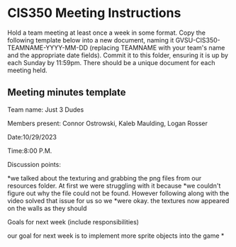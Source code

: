 # CIS350 Meeting Instructions

Hold a team meeting at least once a week in some format.  Copy the following template below into a new document, naming it GVSU-CIS350-TEAMNAME-YYYY-MM-DD (replacing TEAMNAME with your team's name and the appropriate date fields).  Commit it to this folder, ensuring it is up by each Sunday by 11:59pm.  There should be a unique document for each meeting held.

## Meeting minutes template

Team name: Just 3 Dudes

Members present: Connor Ostrowski, Kaleb Maulding, Logan Rosser

Date:10/29/2023

Time:8:00 P.M.

Discussion points: 

*we talked about the texturing and grabbing the png files from our resources folder. At first we were struggling with it because *we couldn't figure out why the file could not be found. However following along with the video solved that issue for us so we *were okay. the textures now appeared on the walls as they should 

Goals for next week (include responsibilities)

our goal for next week is to implement more sprite objects into the game 
*

